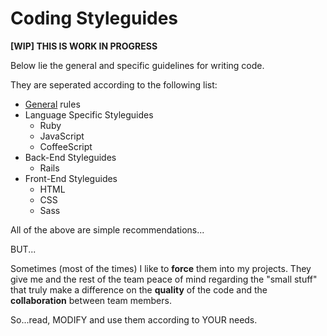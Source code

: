 # Coding Styleguides

**[WIP] THIS IS WORK IN PROGRESS**

Below lie the general and specific guidelines for writing code.

They are seperated according to the following list:

* [General](docs/General.md) rules
* Language Specific Styleguides
  * Ruby
  * JavaScript
  * CoffeeScript
* Back-End Styleguides
  * Rails
* Front-End Styleguides
  * HTML
  * CSS
  * Sass

All of the above are simple recommendations...

BUT...

Sometimes (most of the times) I like to **force** them into my projects. They give me and the rest of the team peace of mind regarding the "small stuff" that truly make a difference on the **quality** of the code and the **collaboration** between team members.

So...read, MODIFY and use them according to YOUR needs.
